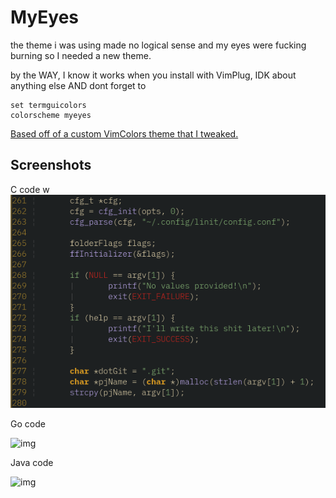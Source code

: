 # MyEyes

the theme i was using made no logical sense and my eyes were fucking burning
so I needed a new theme.

by the WAY, I know it works when you install with VimPlug, IDK about anything else AND dont forget to 

    set termguicolors
    colorscheme myeyes

[Based off of a custom VimColors theme that I tweaked.](https://vimcolors.org/)



## Screenshots

C code
w
![img](./pics/C.png)

Go code 

![img](./pics/Go.png)

Java code

![img](./pics/Java.png)

